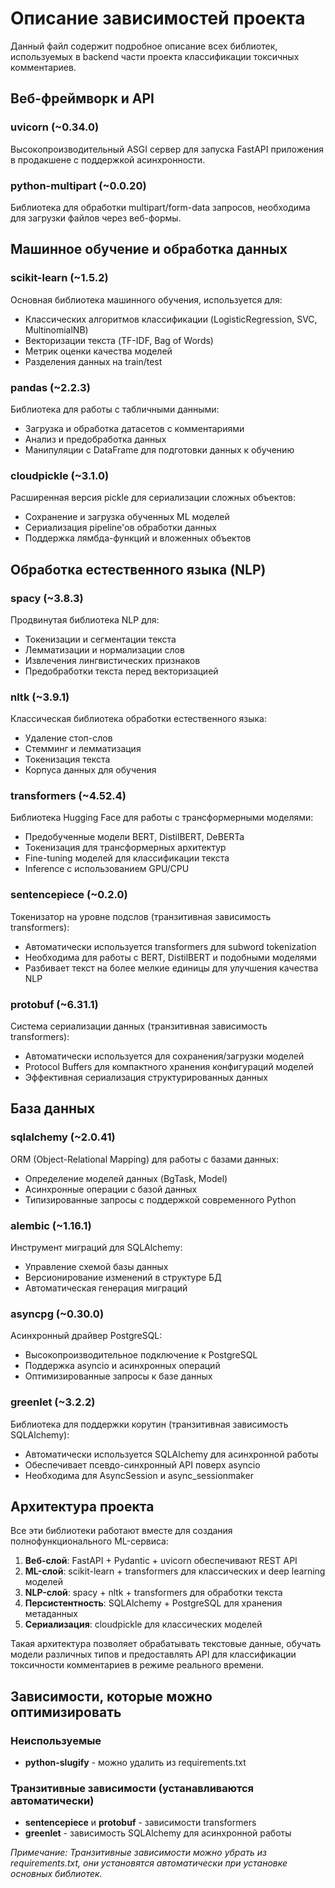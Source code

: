 # Описание зависимостей проекта

Данный файл содержит подробное описание всех библиотек, используемых в backend части проекта классификации токсичных комментариев.

## Веб-фреймворк и API

### uvicorn (~0.34.0)
Высокопроизводительный ASGI сервер для запуска FastAPI приложения в продакшене с поддержкой асинхронности.

### python-multipart (~0.0.20)
Библиотека для обработки multipart/form-data запросов, необходима для загрузки файлов через веб-формы.

## Машинное обучение и обработка данных

### scikit-learn (~1.5.2)
Основная библиотека машинного обучения, используется для:
- Классических алгоритмов классификации (LogisticRegression, SVC, MultinomialNB)
- Векторизации текста (TF-IDF, Bag of Words)
- Метрик оценки качества моделей
- Разделения данных на train/test

### pandas (~2.2.3)
Библиотека для работы с табличными данными:
- Загрузка и обработка датасетов с комментариями
- Анализ и предобработка данных
- Манипуляции с DataFrame для подготовки данных к обучению

### cloudpickle (~3.1.0)
Расширенная версия pickle для сериализации сложных объектов:
- Сохранение и загрузка обученных ML моделей
- Сериализация pipeline'ов обработки данных
- Поддержка лямбда-функций и вложенных объектов

## Обработка естественного языка (NLP)

### spacy (~3.8.3)
Продвинутая библиотека NLP для:
- Токенизации и сегментации текста
- Лемматизации и нормализации слов
- Извлечения лингвистических признаков
- Предобработки текста перед векторизацией

### nltk (~3.9.1)
Классическая библиотека обработки естественного языка:
- Удаление стоп-слов
- Стемминг и лемматизация
- Токенизация текста
- Корпуса данных для обучения

### transformers (~4.52.4)
Библиотека Hugging Face для работы с трансформерными моделями:
- Предобученные модели BERT, DistilBERT, DeBERTa
- Токенизация для трансформерных архитектур
- Fine-tuning моделей для классификации текста
- Inference с использованием GPU/CPU

### sentencepiece (~0.2.0)
Токенизатор на уровне подслов (транзитивная зависимость transformers):
- Автоматически используется transformers для subword tokenization
- Необходима для работы с BERT, DistilBERT и подобными моделями
- Разбивает текст на более мелкие единицы для улучшения качества NLP

### protobuf (~6.31.1)
Система сериализации данных (транзитивная зависимость transformers):
- Автоматически используется для сохранения/загрузки моделей
- Protocol Buffers для компактного хранения конфигураций моделей
- Эффективная сериализация структурированных данных

## База данных

### sqlalchemy (~2.0.41)
ORM (Object-Relational Mapping) для работы с базами данных:
- Определение моделей данных (BgTask, Model)
- Асинхронные операции с базой данных
- Типизированные запросы с поддержкой современного Python

### alembic (~1.16.1)
Инструмент миграций для SQLAlchemy:
- Управление схемой базы данных
- Версионирование изменений в структуре БД
- Автоматическая генерация миграций

### asyncpg (~0.30.0)
Асинхронный драйвер PostgreSQL:
- Высокопроизводительное подключение к PostgreSQL
- Поддержка asyncio и асинхронных операций
- Оптимизированные запросы к базе данных

### greenlet (~3.2.2)
Библиотека для поддержки корутин (транзитивная зависимость SQLAlchemy):
- Автоматически используется SQLAlchemy для асинхронной работы
- Обеспечивает псевдо-синхронный API поверх asyncio
- Необходима для AsyncSession и async_sessionmaker

## Архитектура проекта

Все эти библиотеки работают вместе для создания полнофункционального ML-сервиса:

1. **Веб-слой**: FastAPI + Pydantic + uvicorn обеспечивают REST API
2. **ML-слой**: scikit-learn + transformers для классических и deep learning моделей
3. **NLP-слой**: spacy + nltk + transformers для обработки текста
4. **Персистентность**: SQLAlchemy + PostgreSQL для хранения метаданных
5. **Сериализация**: cloudpickle для классических моделей

Такая архитектура позволяет обрабатывать текстовые данные, обучать модели различных типов и предоставлять API для классификации токсичности комментариев в режиме реального времени.

## Зависимости, которые можно оптимизировать

### Неиспользуемые
- **python-slugify** - можно удалить из requirements.txt

### Транзитивные зависимости (устанавливаются автоматически)
- **sentencepiece** и **protobuf** - зависимости transformers
- **greenlet** - зависимость SQLAlchemy для асинхронной работы

*Примечание: Транзитивные зависимости можно убрать из requirements.txt, они установятся автоматически при установке основных библиотек.*

